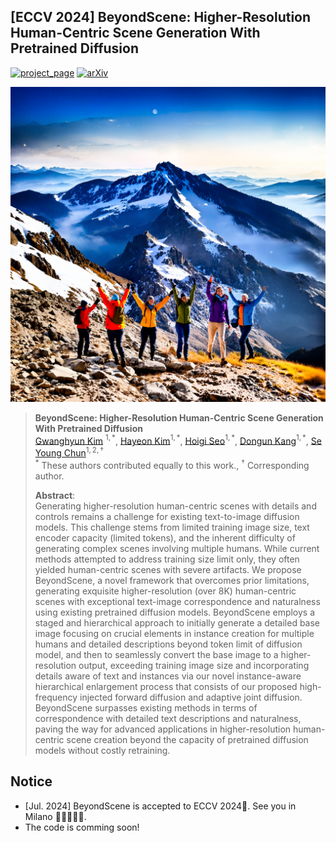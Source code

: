 ## [ECCV 2024] BeyondScene: Higher-Resolution Human-Centric Scene Generation With Pretrained Diffusion<br>

[![project_page](https://img.shields.io/badge/-project%20page-green)](https://janeyeon.github.io/beyond-scene/) [![arXiv](https://img.shields.io/badge/arXiv-2404.04544-red)](https://arxiv.org/abs/2404.04544) 

<p align="center">
  <img src="assets/8k_mountain.png"/>
</p> 


> **BeyondScene: Higher-Resolution Human-Centric Scene Generation With Pretrained Diffusion**<br>
> [Gwanghyun Kim](https://gwang-kim.github.io/) $^{1,* }$, [Hayeon Kim](https://github.com/janeyeon)$^{1,* }$, [Hoigi Seo](https://github.com/seohoiki3215)$^{1,* }$, [Dongun Kang](https://github.com/qkrtnskfk23)$^{1,* }$, [Se Young Chun](https://icl.snu.ac.kr/pi)$^{1,2,\dagger}$ <br>
> $^{* }$ These authors contributed equally to this work., $^{\dagger}$ Corresponding author.
> 
> 
>**Abstract**: <br>
Generating higher-resolution human-centric scenes with details and controls remains a challenge for existing text-to-image diffusion models. This challenge stems from limited training image size, text encoder capacity (limited tokens), and the inherent difficulty of generating complex scenes involving multiple humans. While current methods attempted to address training size limit only, they often yielded human-centric scenes with severe artifacts. We propose BeyondScene, a novel framework that overcomes prior limitations, generating exquisite higher-resolution (over 8K) human-centric scenes with exceptional text-image correspondence and naturalness using existing pretrained diffusion models. BeyondScene employs a staged and hierarchical approach to initially generate a detailed base image focusing on crucial elements in instance creation for multiple humans and detailed descriptions beyond token limit of diffusion model, and then to seamlessly convert the base image to a higher-resolution output, exceeding training image size and incorporating details aware of text and instances via our novel instance-aware hierarchical enlargement process that consists of our proposed high-frequency injected forward diffusion and adaptive joint diffusion. BeyondScene surpasses existing methods in terms of correspondence with detailed text descriptions and naturalness, paving the way for advanced applications in higher-resolution human-centric scene creation beyond the capacity of pretrained diffusion models without costly retraining.

## Notice 
- [Jul. 2024] BeyondScene is accepted to ECCV 2024🥳. See you in Milano 🏰🇮🇹🍝🍕.
- The code is comming soon!
